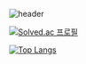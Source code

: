 ![header](https://capsule-render.vercel.app/api?type=waving&color=auto&height=270&section=header&text=Hello%20World!&fontSize=70&animation=fadeIn&fontAlignY=38&desc=Wooin's%20GitHub%20Profile&descAlignY=54&descSize=22&descAlign=61)

[![Solved.ac
프로필](http://mazassumnida.wtf/api/mini/generate_badge?boj=oallo)](https://solved.ac/oallo)

[![Top Langs](https://github-readme-stats.vercel.app/api/top-langs/?username=Woo02in&layout=compact&theme=tokyonight)](https://github.com/Woo02in/github-readme-stats)

  





<!--[![Solved.ac
프로필](http://mazassumnida.wtf/api/v2/generate_badge?boj=oallo)](https://solved.ac/oallo)
-->
<!--
**Woo02in/Woo02in** is a ✨ _special_ ✨ repository because its `README.md` (this file) appears on your GitHub profile.

Here are some ideas to get you started:

- 🔭 I’m currently working on ...
- 🌱 I’m currently learning ...
- 👯 I’m looking to collaborate on ...
- 🤔 I’m looking for help with ...
- 💬 Ask me about ...
- 📫 How to reach me: ...
- 😄 Pronouns: ...
- ⚡ Fun fact: ...
-->

